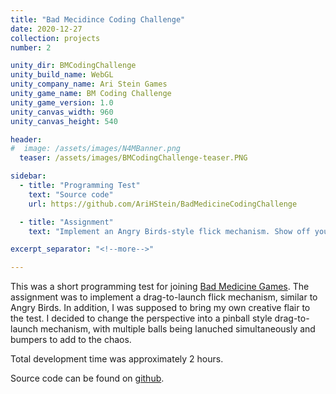 ```yaml
---
title: "Bad Mecidince Coding Challenge"
date: 2020-12-27
collection: projects
number: 2

unity_dir: BMCodingChallenge
unity_build_name: WebGL
unity_company_name: Ari Stein Games
unity_game_name: BM Coding Challenge
unity_game_version: 1.0
unity_canvas_width: 960
unity_canvas_height: 540

header:
#  image: /assets/images/N4MBanner.png
  teaser: /assets/images/BMCodingChallenge-teaser.PNG

sidebar:
  - title: "Programming Test"
    text: "Source code"
    url: https://github.com/AriHStein/BadMedicineCodingChallenge

  - title: "Assignment"
    text: "Implement an Angry Birds-style flick mechanism. Show off your creative flair."

excerpt_separator: "<!--more-->"

---
```


This was a short programming test for joining <a href="https://badmedicine.itch.io">Bad Medicine Games</a>. <!--more-->The assignment was to implement a drag-to-launch flick mechanism, similar to Angry Birds. In addition, I was supposed to bring my own creative flair to the test. I decided to change the perspective into a pinball style drag-to-launch mechanism, with multiple balls being lanuched simultaneously and bumpers to add to the chaos. 

Total development time was approximately 2 hours.

Source code can be found on <a href="https://github.com/AriHStein/BadMedicineCodingChallenge">github</a>.